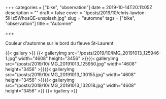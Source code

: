 +++
categories = ["bike", "observation"]
date = 2019-10-14T20:11:05Z
description = ""
draft = false
cover = "/posts/2019/10/chris-lawton-5IHz5WhosQE-unsplash.jpg"
slug = "automne"
tags = ["bike", "observation"]
title = "Automne"

+++

Couleur d'automne sur le bord du fleuve St-Laurent

{{< gallery >}}
{{< galleryImg  src="/posts/2019/10/IMG_20191013_125946-1.jpg" width="4608" height="3456" >}}{{< galleryImg  src="/posts/2019/10/IMG_20191013_125950.jpg" width="4608" height="3456" >}}{{< galleryImg  src="/posts/2019/10/IMG_20191013_130155.jpg" width="4608" height="3456" >}}{{< galleryImg  src="/posts/2019/10/IMG_20191013_132018.jpg" width="4608" height="3456" >}}
{{< /gallery >}}
